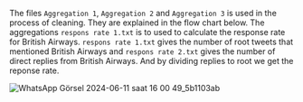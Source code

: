 The files `Aggregation 1`, `Aggregation 2` and `Aggregation 3` is used in the process of cleaning. They are explained in the flow chart below. The aggregations `respons rate 1.txt` is to used to calculate the response rate for British Airways. `respons rate 1.txt` gives the number of root tweets that mentioned British Airways and `respons rate 2.txt` gives the number of direct replies from British Airways. And by dividing replies to root we get the reponse rate.

![WhatsApp Görsel 2024-06-11 saat 16 00 49_5b1103ab](https://github.com/zeyd-ilb/DBL-Data-Challange/assets/61659041/938e8eb0-d98e-4b71-b932-684bef766009)
